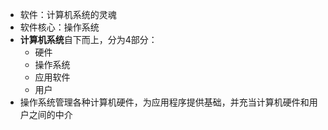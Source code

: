* 软件：计算机系统的灵魂
* 软件核心：操作系统
* **计算机系统**自下而上，分为4部分：
  * 硬件
  * 操作系统
  * 应用软件
  * 用户
* 操作系统管理各种计算机硬件，为应用程序提供基础，并充当计算机硬件和用户之间的中介

